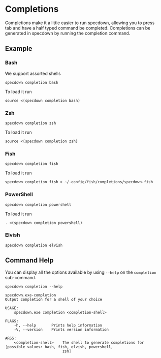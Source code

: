 # Completions

Completions make it a little easier to run specdown, allowing you to press tab and have a half typed command be completed. Completions can be generated in specdown by running the completion command.

## Example

### Bash
We support assorted shells 

```shell,script(expected_exit_code=0)
specdown completion bash
```

To load it run 

```shell, skip()
source <(specdown completion bash)
```

### Zsh

```shell,script(expected_exit_code=0)
specdown completion zsh
```

To load it run

```shell, skip()
source <(specdown completion zsh)
```

### Fish

```shell,script(expected_exit_code=0)
specdown completion fish
```

To load it run

```shell, skip()
specdown completion fish > ~/.config/fish/completions/specdown.fish
```

### PowerShell

```shell,script(expected_exit_code=0)
specdown completion powershell
```

To load it run

```shell, skip()
. <(specdown completion powershell)
```

### Elvish

```shell,script(expected_exit_code=0)
specdown completion elvish
```


## Command Help

You can display all the options available by using `--help` on the `completion` sub-command.

```shell,script(name="run_help")
specdown completion --help
```

```text,verify(script_name="run_help")
specdown.exe-completion 
Output completion for a shell of your choice

USAGE:
    specdown.exe completion <completion-shell>

FLAGS:
    -h, --help       Prints help information
    -V, --version    Prints version information

ARGS:
    <completion-shell>    The shell to generate completions for [possible values: bash, fish, elvish, powershell,
                          zsh]
```

